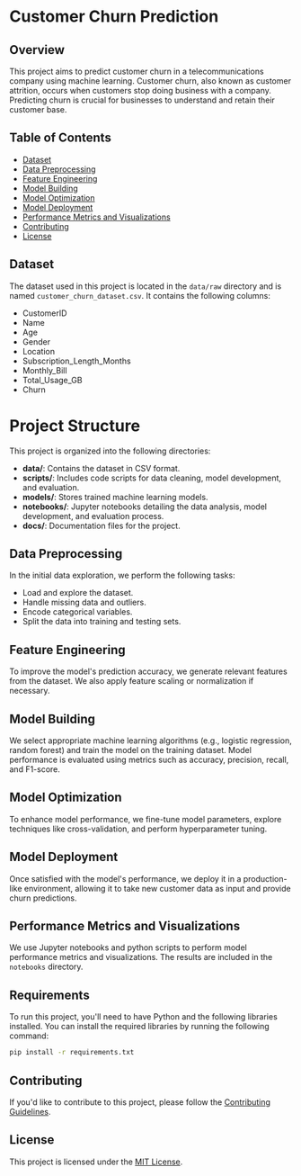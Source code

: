 # Customer Churn Prediction

## Overview
This project aims to predict customer churn in a telecommunications company using machine learning. Customer churn, also known as customer attrition, occurs when customers stop doing business with a company. Predicting churn is crucial for businesses to understand and retain their customer base.

## Table of Contents
- [Dataset](#dataset)
- [Data Preprocessing](#data-preprocessing)
- [Feature Engineering](#feature-engineering)
- [Model Building](#model-building)
- [Model Optimization](#model-optimization)
- [Model Deployment](#model-deployment)
- [Performance Metrics and Visualizations](#performance-metrics-and-visualizations)
- [Contributing](#contributing)
- [License](#license)

## Dataset
The dataset used in this project is located in the `data/raw` directory and is named `customer_churn_dataset.csv`. It contains the following columns:

- CustomerID
- Name
- Age
- Gender
- Location
- Subscription_Length_Months
- Monthly_Bill
- Total_Usage_GB
- Churn

# Project Structure

This project is organized into the following directories:

- **data/**: Contains the dataset in CSV format.
- **scripts/**: Includes code scripts for data cleaning, model development, and evaluation.
- **models/**: Stores trained machine learning models.
- **notebooks/**: Jupyter notebooks detailing the data analysis, model development, and evaluation process.
- **docs/**: Documentation files for the project.

## Data Preprocessing
In the initial data exploration, we perform the following tasks:
- Load and explore the dataset.
- Handle missing data and outliers.
- Encode categorical variables.
- Split the data into training and testing sets.

## Feature Engineering
To improve the model's prediction accuracy, we generate relevant features from the dataset. We also apply feature scaling or normalization if necessary.

## Model Building
We select appropriate machine learning algorithms (e.g., logistic regression, random forest) and train the model on the training dataset. Model performance is evaluated using metrics such as accuracy, precision, recall, and F1-score.

## Model Optimization
To enhance model performance, we fine-tune model parameters, explore techniques like cross-validation, and perform hyperparameter tuning.

## Model Deployment
Once satisfied with the model's performance, we deploy it in a production-like environment, allowing it to take new customer data as input and provide churn predictions.

## Performance Metrics and Visualizations
We use Jupyter notebooks and python scripts to perform model performance metrics and visualizations. The results are included in the `notebooks` directory.

## Requirements

To run this project, you'll need to have Python and the following libraries installed. You can install the required libraries by running the following command:

```bash
pip install -r requirements.txt
```

## Contributing
If you'd like to contribute to this project, please follow the [Contributing Guidelines](CONTRIBUTING.md).

## License
This project is licensed under the [MIT License](LICENSE).

